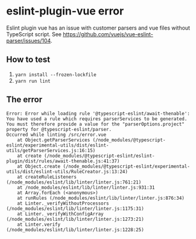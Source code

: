 # eslint-plugin-vue error
Eslint plugin vue has an issue with customer parsers and vue files without TypeScript script.
See <https://github.com/vuejs/vue-eslint-parser/issues/104>.

## How to test
1. `yarn install --frozen-lockfile`
1. `yarn run lint`

## The error
```
Error: Error while loading rule '@typescript-eslint/await-thenable': You have used a rule which requires parserServices to be generated. You must therefore provide a value for the "parserOptions.project" property for @typescript-eslint/parser.
Occurred while linting /src/error.vue
    at Object.getParserServices (/node_modules/@typescript-eslint/experimental-utils/dist/eslint-utils/getParserServices.js:16:15)
    at create (/node_modules/@typescript-eslint/eslint-plugin/dist/rules/await-thenable.js:41:37)
    at Object.create (/node_modules/@typescript-eslint/experimental-utils/dist/eslint-utils/RuleCreator.js:13:24)
    at createRuleListeners (/node_modules/eslint/lib/linter/linter.js:761:21)
    at /node_modules/eslint/lib/linter/linter.js:931:31
    at Array.forEach (<anonymous>)
    at runRules (/node_modules/eslint/lib/linter/linter.js:876:34)
    at Linter._verifyWithoutProcessors (/node_modules/eslint/lib/linter/linter.js:1175:31)
    at Linter._verifyWithConfigArray (/node_modules/eslint/lib/linter/linter.js:1273:21)
    at Linter.verify (/node_modules/eslint/lib/linter/linter.js:1228:25)

```
